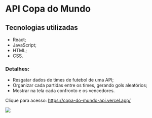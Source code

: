 # API Copa do Mundo

## Tecnologias utilizadas

- React;
- JavaScript;
- HTML;
- CSS.

### Detalhes:
- Resgatar dados de times de futebol de uma API;
- Organizar cada partidas entre os times, gerando gols aleatórios;
- Mostrar na tela cada confronto e os vencedores.

Clique para acesso: https://copa-do-mundo-api.vercel.app/

<img src="./src/Assets/img/jogos.png"/>
